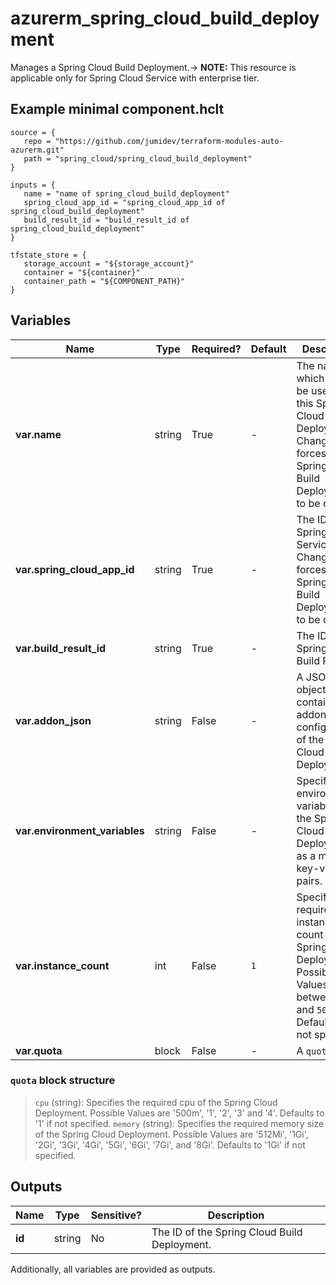 # azurerm_spring_cloud_build_deployment

Manages a Spring Cloud Build Deployment.-> **NOTE:** This resource is applicable only for Spring Cloud Service with enterprise tier.

## Example minimal component.hclt

```hcl
source = {
   repo = "https://github.com/jumidev/terraform-modules-auto-azurerm.git" 
   path = "spring_cloud/spring_cloud_build_deployment" 
}

inputs = {
   name = "name of spring_cloud_build_deployment" 
   spring_cloud_app_id = "spring_cloud_app_id of spring_cloud_build_deployment" 
   build_result_id = "build_result_id of spring_cloud_build_deployment" 
}

tfstate_store = {
   storage_account = "${storage_account}" 
   container = "${container}" 
   container_path = "${COMPONENT_PATH}" 
}

```

## Variables

| Name | Type | Required? |  Default  |  Description |
| ---- | ---- | --------- |  ----------- | ----------- |
| **var.name** | string | True | -  |  The name which should be used for this Spring Cloud Build Deployment. Changing this forces a new Spring Cloud Build Deployment to be created. | 
| **var.spring_cloud_app_id** | string | True | -  |  The ID of the Spring Cloud Service. Changing this forces a new Spring Cloud Build Deployment to be created. | 
| **var.build_result_id** | string | True | -  |  The ID of the Spring Cloud Build Result. | 
| **var.addon_json** | string | False | -  |  A JSON object that contains the addon configurations of the Spring Cloud Build Deployment. | 
| **var.environment_variables** | string | False | -  |  Specifies the environment variables of the Spring Cloud Deployment as a map of key-value pairs. | 
| **var.instance_count** | int | False | `1`  |  Specifies the required instance count of the Spring Cloud Deployment. Possible Values are between `1` and `500`. Defaults to `1` if not specified. | 
| **var.quota** | block | False | -  |  A `quota` block. | 

### `quota` block structure

> `cpu` (string): Specifies the required cpu of the Spring Cloud Deployment. Possible Values are '500m', '1', '2', '3' and '4'. Defaults to '1' if not specified.
> `memory` (string): Specifies the required memory size of the Spring Cloud Deployment. Possible Values are '512Mi', '1Gi', '2Gi', '3Gi', '4Gi', '5Gi', '6Gi', '7Gi', and '8Gi'. Defaults to '1Gi' if not specified.



## Outputs

| Name | Type | Sensitive? | Description |
| ---- | ---- | --------- | --------- |
| **id** | string | No  | The ID of the Spring Cloud Build Deployment. | 

Additionally, all variables are provided as outputs.
